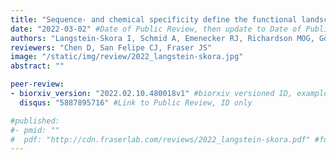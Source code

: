 ```yaml
---
title: "Sequence- and chemical specificity define the functional landscape of intrinsically disordered regions"
date: "2022-03-02" #Date of Public Review, then update to Date of Publication
authors: "Langstein-Skora I, Schmid A, Emenecker RJ, Richardson MOG, Götz MJ, Payer SK, Korber P, Holehouse AS"
reviewers: "Chen D, San Felipe CJ, Fraser JS"
image: "/static/img/review/2022_langstein-skora.jpg"
abstract: ""

peer-review:
- biorxiv_version: "2022.02.10.480018v1" #biorxiv versioned ID, example "5533316v1"
  disqus: "5887895716" #Link to Public Review, ID only

#published:
#- pmid: ""
#  pdf: "http://cdn.fraserlab.com/reviews/2022_langstein-skora.pdf" #full cdn link
---
```

